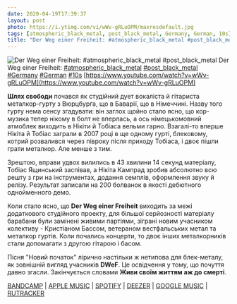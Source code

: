 ```yaml
---
date: 2020-04-19T17:39:37
layout: post
photo: https://i.ytimg.com/vi/wWv-gRLuOPM/maxresdefault.jpg
tags: [atmospheric_black_metal, post_black_metal, Germany, German, 10s]
title: "Der Weg einer Freiheit: #atmospheric_black_metal #post_black_metal"
---
```

![Der Weg einer Freiheit: #atmospheric_black_metal #post_black_metal](https://i.ytimg.com/vi/wWv-gRLuOPM/maxresdefault.jpg)
Der Weg einer Freiheit: [#atmospheric_black_metal](/tags/#atmospheric_black_metal) [#post_black_metal](/tags/#post_black_metal) [#Germany](/tags/#Germany) [#German](/tags/#German) [#10s](/tags/#10s) [https://www.youtube.com/watch?v=wWv-gRLuOPM](https://www.youtube.com/watch?v=wWv-gRLuOPM)

**Шлях свободи** почався як студійний дует вокаліста й гітариста металкор-гурту з Вюрцбурґа, що в Баварії, що в Німеччині. Назву того гурту нема сенсу згадувати: він заглох щойно стало ясно, що кор-музика тепер нікому в болт не вперлась, а ось німецькомовний атмоблек виходить в Нікіти й Тобіаса вельми гарно. Взагалі-то вперше Нікіта й Тобіас заграли в 2007 році в ще одному гурті, блековому, котрий розвалився через півроку після приходу Тобіаса, і двоє пішли грати металкор. Але менше з тим.

Зрештою, вправи удвох вилились в 43 хвилини 14 секунд матеріалу, Тобіас Ящинський заспівав, а Нікіта Кампрад зробив абсолютно всю решту з гри на інструментах, додання семплів, оформлення звуку й релізу. Результат записали на 200 болванок в якості дебютного однойменного демо.

Коли стало ясно, що **Der Weg einer Freiheit** виходить за межі додаткового студійного проекту, для більшої серйозності матеріалу барабани були замінені живими партіями, зіграні новим учасником колективу - Кристіаном Бассом, ветераном вестфальських метал та металкор гуртів. Коли почались концерти, то двоє інших металкорників стали допомагати з другою гітарою і басом.

Пісня &quot;Новий початок&quot; лірично настільки ж нетипова для блек-металу, як зовнішній вигляд учасників **DWeF**. Це освідчення у тому, що почуття давно згасли. Закінчується словами __Живи своїм життям аж до смерті__.

[BANDCAMP](https://derwegeinerfreiheit.bandcamp.com/album/der-weg-einer-freiheit-2) \| [APPLE MUSIC](https://music.apple.com/ru/album/der-weg-einer-freiheit/1264374893) \| [SPOTIFY](https://open.spotify.com/album/1QRVnifa9Kuuap5UKAZT99) \| [DEEZER](https://www.deezer.com/album/45352121?utm_source=deezer&amp;utm_content=album-45352121&amp;utm_term=1601611822_1587307078&amp;utm_medium=web) \| [GOOGLE MUSIC](https://play.google.com/music/m/Bk3ejqonutbf72cvd5bcgeb7c54?t=Der_Weg_einer_Freiheit_-_Der_Weg_einer_Freiheit) \| [RUTRACKER](https://rutracker.org/forum/viewtopic.php?t=4495642)